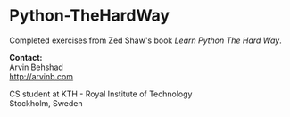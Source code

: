 Python-TheHardWay
=================

Completed exercises from Zed Shaw's book *Learn Python The Hard Way*.


**Contact:**  
Arvin Behshad  
http://arvinb.com

CS student at KTH - Royal Institute of Technology  
Stockholm, Sweden

